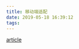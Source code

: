 ```yaml
---
title: 移动端适配
date: 2019-05-18 16:39:12
tags:
---
```


[article](https://segmentfault.com/a/1190000019207842)
